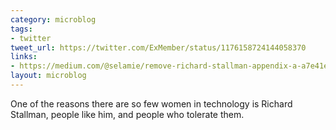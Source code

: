 ```yaml
---
category: microblog
tags:
- twitter
tweet_url: https://twitter.com/ExMember/status/1176158724144058370
links:
- https://medium.com/@selamie/remove-richard-stallman-appendix-a-a7e41e784f88
layout: microblog
---
```

One of the reasons there are so few women in technology is Richard Stallman, people like him, and people who tolerate them.
